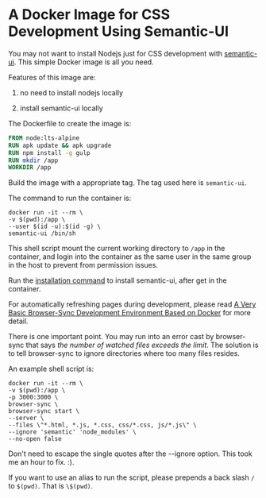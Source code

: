 # A Docker Image for CSS Development Using Semantic-UI

You may not want to install Nodejs just for CSS development with [semantic-ui](https://semantic-ui.com/). This simple Docker image is all you need.

Features of this image are:

1. no need to install nodejs locally

2. install semantic-ui locally

The Dockerfile to create the image is:

``` Dockerfile
FROM node:lts-alpine
RUN apk update && apk upgrade
RUN npm install -g gulp
RUN mkdir /app
WORKDIR /app
```

Build the image with a appropriate tag. The tag used here is `semantic-ui`.

The command to run the container is:

``` shell
docker run -it --rm \
-v $(pwd):/app \
--user $(id -u):$(id -g) \
semantic-ui /bin/sh
```

This shell script mount the current working directory to `/app` in the container, and login into the container as the same user in the same group in the host to prevent from permission issues.

Run the [installation command](https://semantic-ui.com/introduction/getting-started.html) to install semantic-ui, after get in the container.

For automatically refreshing pages during development, please read [A Very Basic Browser-Sync Development Environment Based on Docker](https://medium.com/@acncuc/a-very-basic-browser-sync-development-environment-based-on-docker-568e7a0c8c0f?source=friends_link&sk=14dd350203d90b19e51d3ee6be09f840) for more detail.

There is one important point. You may run into an error cast by browser-sync that says _the number of watched files exceeds the limit_. The solution is to tell browser-sync to ignore directories where too many files resides.

An example shell script is:

```shell
docker run -it --rm \
-v $(pwd):/app \
-p 3000:3000 \
browser-sync \
browser-sync start \
--server \
--files \"*.html, *.js, *.css, css/*.css, js/*.js\" \
--ignore 'semantic' 'node_modules' \
--no-open false
```

Don't need to escape the single quotes after the --ignore option. This took me an hour to fix. :).

If you want to use an alias to run the script, please prepends a back slash `/` to `$(pwd)`. That is `\$(pwd)`.
